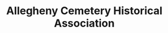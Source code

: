 ---
layout: repo
title: "Allegheny Cemetery Historical Association"
id: 14619
permalink: repos/14619/
---